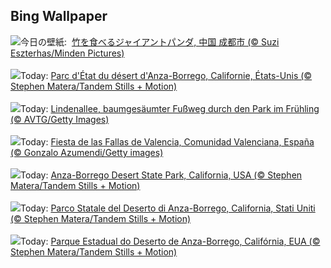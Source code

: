 ## Bing Wallpaper
![](https://www.bing.com/th?id=OHR.BambooPanda_JA-JP4357227516_UHD.jpg&w=1000)今日の壁紙: &nbsp;[竹を食べるジャイアントパンダ, 中国 成都市 (© Suzi Eszterhas/Minden Pictures)](https://www.bing.com/th?id=OHR.BambooPanda_JA-JP4357227516_UHD.jpg)
<br><br/>
![](https://www.bing.com/th?id=OHR.AnzaBorregoBloom_FR-FR2163074616_UHD.jpg&w=1000)Today: [Parc d'État du désert d'Anza-Borrego, Californie, États-Unis (© Stephen Matera/Tandem Stills + Motion)](https://www.bing.com/th?id=OHR.AnzaBorregoBloom_FR-FR2163074616_UHD.jpg)
<br><br/>
![](https://www.bing.com/th?id=OHR.AvenueLimeTrees_DE-DE2066853614_UHD.jpg&w=1000)Today: [Lindenallee, baumgesäumter Fußweg durch den Park im Frühling (© AVTG/Getty Images)](https://www.bing.com/th?id=OHR.AvenueLimeTrees_DE-DE2066853614_UHD.jpg)
<br><br/>
![](https://www.bing.com/th?id=OHR.FallerasWomenValencia_ES-ES8776101382_UHD.jpg&w=1000)Today: [Fiesta de las Fallas de Valencia, Comunidad Valenciana, España (© Gonzalo Azumendi/Getty images)](https://www.bing.com/th?id=OHR.FallerasWomenValencia_ES-ES8776101382_UHD.jpg)
<br><br/>
![](https://www.bing.com/th?id=OHR.AnzaBorregoBloom_EN-GB6213504183_UHD.jpg&w=1000)Today: [Anza-Borrego Desert State Park, California, USA (© Stephen Matera/Tandem Stills + Motion)](https://www.bing.com/th?id=OHR.AnzaBorregoBloom_EN-GB6213504183_UHD.jpg)
<br><br/>
![](https://www.bing.com/th?id=OHR.AnzaBorregoBloom_IT-IT1728403447_UHD.jpg&w=1000)Today: [Parco Statale del Deserto di Anza-Borrego, California, Stati Uniti (© Stephen Matera/Tandem Stills + Motion)](https://www.bing.com/th?id=OHR.AnzaBorregoBloom_IT-IT1728403447_UHD.jpg)
<br><br/>
![](https://www.bing.com/th?id=OHR.AnzaBorregoBloom_PT-BR1895127264_UHD.jpg&w=1000)Today: [Parque Estadual do Deserto de Anza-Borrego, Califórnia, EUA (© Stephen Matera/Tandem Stills + Motion)](https://www.bing.com/th?id=OHR.AnzaBorregoBloom_PT-BR1895127264_UHD.jpg)
<br><br/>
